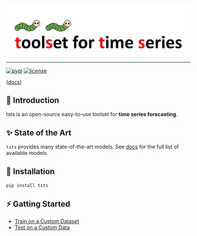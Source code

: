 <div align="center">
  <img src="img/tsts-logo.png" width="600"/>
</div>

---

[![pypi](https://img.shields.io/pypi/v/tsts?style=flat)](https://pypi.org/project/tsts/0.10.0/)
[![license](https://img.shields.io/github/license/TakuyaShintate/tsts?style=flat)](https://github.com/TakuyaShintate/tsts/blob/main/LICENSE)

([docs](https://takuyashintate.github.io/tsts/))

## 🏁 Introduction

tsts is an open-source easy-to-use toolset for **time series forecasting**.

## ✨ State of the Art

`tsts` provides many state-of-the-art models. See [docs](https://takuyashintate.github.io/tsts/docs/modules/models.html) for the full list of available models.

## 🔧 Installation

```
pip install tsts
```

## ⚡️ Gatting Started

- [Train on a Custom Dataset](https://takuyashintate.github.io/tsts/tutorials/train.html)
- [Test on a Custom Data](https://takuyashintate.github.io/tsts/tutorials/test.html)
